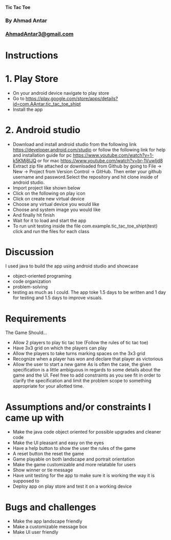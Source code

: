 #### Tic Tac Toe
### By Ahmad Antar
### AhmadAntar3@gmail.com

# Instructions
# 1.	Play Store
-	On your android device navigate to play store 
-	Go to https://play.google.com/store/apps/details?id=com.AAntar.tic_tac_toe_shipt
-	Install the app 
# 2.	Android studio 
-	Download and install android studio from the following link https://developer.android.com/studio or follow the following link for help and installation guide for pc https://www.youtube.com/watch?v=1-k5KMj8IJQ or for mac https://www.youtube.com/watch?v=br-1VuwIjd8
-	Extract zip file attached or downloaded from Github by going to File -> New -> Project from Version Control -> GitHub. Then enter your   github username and password.Select the repository and hit clone inside of android studio.
-	Import project like shown below
-	Click on the following on play icon
-	Click on create new virtual device 
-	Choose any virtual device you would like 
-	Choose and system image you would like 
-	And finally hit finish
-	Wait for it to load and start the app
-	To run unit testing inside the file com.example.tic_tac_toe_shipt(test) click and run the files for each class

# Discussion
 I used java to build the app using android studio and showcase 
-	object-oriented programing
-	code organization
-	problem-solving
-	testing
as much as I could. The app toke 1.5 days to be written and 1 day for testing and 1.5 days to improve visuals.

# Requirements
The Game Should...
-	Allow 2 players to play tic tac toe (Follow the rules of tic tac toe)
-	Have 3x3 grid on which the players can play
-	Allow the players to take turns marking spaces on the 3x3 grid
-	Recognize when a player has won and declare that player as victorious
-	Allow the user to start a new game
As is often the case, the given specification is a little ambiguous in regards to some details about the game and the UI. Feel free to add constraints as you see fit in order to clarify the specification and limit the problem scope to something appropriate for your allotted time.

# Assumptions and/or constraints I came up with
-	Make the java code object oriented for possible upgrades and cleaner code 
-	Make the UI pleasant and easy on the eyes 
-	Have a help button to show the user the rules of the game 
-	A reset button the reset the game 
-	Game playable on both landscape and portrait orientation 
-	Make the game customizable and more relatable for users 
-	Show winner or tie message 
-	Have unit testing for the app to make sure it is working the way it is supposed to
-	Deploy app on play store and test it on a working device 

# Bugs and challenges
-	Make the app landscape friendly 
-	Make a customizable message box 
-	Make UI user friendly 

